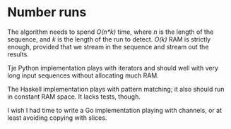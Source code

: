 # Number runs

The algorithm needs to spend _O(n*k)_ time, where _n_ is the length of the sequence,
and _k_ is the length of the run to detect. _O(k)_ RAM is strictly enough,
provided that we stream in the sequence and stream out the results.

Tje Python implementation plays with iterators and should well with very long
input sequences without allocating much RAM.

The Haskell implementation plays with pattern matching; it also should run
in constant RAM space. It lacks tests, though.

I wish I had time to write a Go implementation playing with channels, or at least
avoiding copying with slices.
